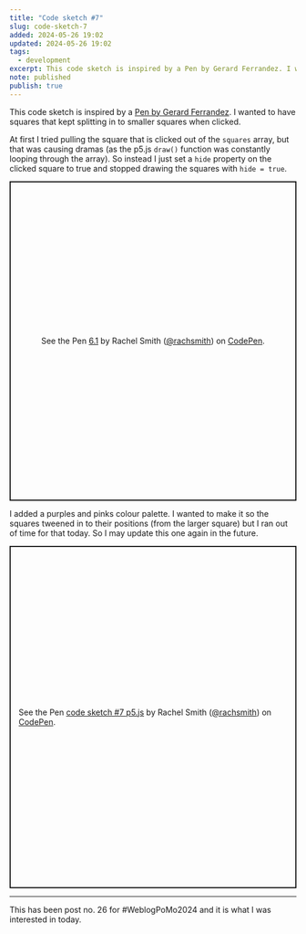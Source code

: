 ```yaml
---
title: "Code sketch #7"
slug: code-sketch-7
added: 2024-05-26 19:02
updated: 2024-05-26 19:02
tags:
  - development
excerpt: This code sketch is inspired by a Pen by Gerard Ferrandez. I wanted to have squares that kept splitting in to smaller squares when clicked.
note: published
publish: true
---
```

This code sketch is inspired by a [Pen by Gerard Ferrandez](https://codepen.io/ge1doot/full/WbWQOP/). I wanted to have squares that kept splitting in to smaller squares when clicked.

At first I tried pulling the square that is clicked out of the `squares` array, but that was causing dramas (as the p5.js `draw()` function was constantly looping through the array). So instead I just set a `hide` property on the clicked square to true and stopped drawing the squares with `hide = true`.

<p class="codepen" data-height="560" data-theme-id="31536" data-default-tab="result" data-slug-hash="fdbca86f468d21515ab84c7e744a2b17" data-user="rachsmith" style="height: 560px; box-sizing: border-box; display: flex; align-items: center; justify-content: center; border: 2px solid; margin: 1em 0; padding: 1em;">
  <span>See the Pen <a href="https://codepen.io/rachsmith/pen/RwmGBzx/fdbca86f468d21515ab84c7e744a2b17">
  6.1</a> by Rachel Smith (<a href="https://codepen.io/rachsmith">@rachsmith</a>)
  on <a href="https://codepen.io">CodePen</a>.</span>
</p>
<script async src="https://cpwebassets.codepen.io/assets/embed/ei.js"></script>

I added a purples and pinks colour palette. I wanted to make it so the squares tweened in to their positions (from the larger square) but I ran out of time for that today. So I may update this one again in the future. 

<p class="codepen" data-height="600" data-theme-id="31536" data-default-tab="result" data-slug-hash="oNRzQex" data-user="rachsmith" style="height: 600px; box-sizing: border-box; display: flex; align-items: center; justify-content: center; border: 2px solid; margin: 1em 0; padding: 1em;">
  <span>See the Pen <a href="https://codepen.io/rachsmith/pen/oNRzQex">
  code sketch #7 p5.js</a> by Rachel Smith (<a href="https://codepen.io/rachsmith">@rachsmith</a>)
  on <a href="https://codepen.io">CodePen</a>.</span>
</p>

<hr>

This has been post no. 26 for #WeblogPoMo2024 and it is what I was interested in today.


